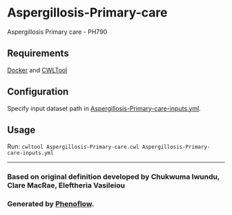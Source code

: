 # Aspergillosis-Primary-care

Aspergillosis Primary care - PH790

## Requirements

[Docker](https://docs.docker.com/install/) and [CWLTool](https://github.com/common-workflow-language/cwltool#install)

## Configuration

Specify input dataset path in [Aspergillosis-Primary-care-inputs.yml](Aspergillosis-Primary-care-inputs.yml).

## Usage

Run: `cwltool Aspergillosis-Primary-care.cwl Aspergillosis-Primary-care-inputs.yml`

***

### Based on original definition developed by Chukwuma Iwundu, Clare MacRae, Eleftheria Vasileiou
### Generated by [Phenoflow](https://kclhi.org/phenoflow).
